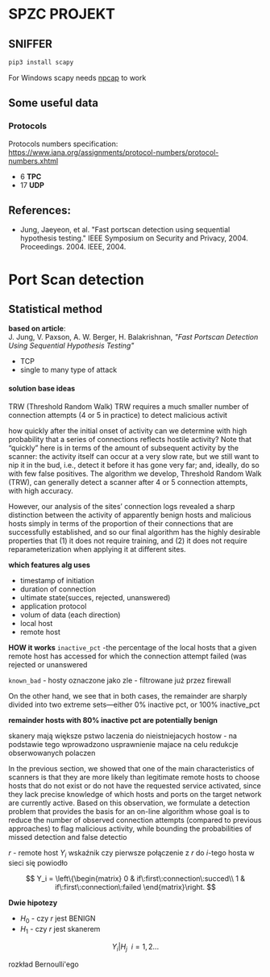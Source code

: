 # SPZC PROJEKT


## SNIFFER


``` bash
pip3 install scapy
```
For Windows scapy needs [npcap](https://npcap.com/) to work



## Some useful data
### Protocols
Protocols numbers specification: 
https://www.iana.org/assignments/protocol-numbers/protocol-numbers.xhtml

- 6 **TPC**
- 17 **UDP**

## References:
 * Jung, Jaeyeon, et al. "Fast portscan detection using sequential hypothesis 
   testing." IEEE Symposium on Security and Privacy, 2004. Proceedings. 2004. 
   IEEE, 2004.




# Port Scan detection

## Statistical method

**based on article**: \
J. Jung, V. Paxson, A. W. Berger, H. Balakrishnan, *"Fast Portscan Detection Using Sequential Hypothesis Testing"* 

- TCP
- single to many type of attack

#### solution base ideas
TRW (Threshold Random Walk) 
TRW requires a much smaller number of connection attempts (4 or 5 in practice) to detect malicious activit


how quickly after the initial onset of activity can we determine with high probability that a series
of connections reflects hostile activity? Note that “quickly”
here is in terms of the amount of subsequent activity by the
scanner: the activity itself can occur at a very slow rate, but
we still want to nip it in the bud, i.e., detect it before it
has gone very far; and, ideally, do so with few false positives. The algorithm we develop, Threshold Random Walk
(TRW), can generally detect a scanner after 4 or 5 connection attempts, with high accuracy.


 However, our analysis of the sites’ connection logs revealed a sharp distinction between the activity of apparently benign hosts and
malicious hosts simply in terms of the proportion of their
connections that are successfully established, and so our final algorithm has the highly desirable properties that (1) it
does not require training, and (2) it does not require reparameterization when applying it at different sites.


**which features alg uses**
- timestamp of initiation
- duration of connection
- ultimate state(succes, rejected, unanswered)
- application protocol
- volum of data (each direction)
- local host
- remote host


**HOW it works**
`inactive_pct` -the percentage of the local hosts
that a given remote host has accessed for which the connection attempt failed (was rejected or unanswered

`known_bad` - hosty oznaczone jako zle - filtrowane już przez firewall



On the other hand, we see that in both cases, the remainder are sharply divided into two extreme sets—either
0% inactive pct, or 100% inactive_pct

**remainder hosts with  80% inactive pct are potentially benign**



skanery mają większe pstwo laczenia do nieistniejacych hostow - na podstawie tego wprowadzono usprawnienie majace na celu redukcje obserwowanych polaczen

In the previous section, we showed that one of the main
characteristics of scanners is that they are more likely than
legitimate remote hosts to choose hosts that do not exist
or do not have the requested service activated, since they
lack precise knowledge of which hosts and ports on the target network are currently active. Based on this observation,
we formulate a detection problem that provides the basis
for an on-line algorithm whose goal is to reduce the number of observed connection attempts (compared to previous
approaches) to flag malicious activity, while bounding the
probabilities of missed detection and false detectio


$r$ - remote host $Y_i$ wskaźnik czy pierwsze połączenie z $r$ do $i$-tego hosta w sieci się powiodło

$$
Y_i = \left\{\begin{matrix}
0 & if\:first\:connection\:succed\\ 
1 & if\:first\:connection\:failed
\end{matrix}\right.
$$


**Dwie hipotezy**
- $H_0$ - czy $r$ jest BENIGN
- $H_1$ - czy $r$ jest skanerem


$$
Y_i | H_j  \:\: i=1,2...
$$

rozkład Bernoulli'ego

